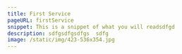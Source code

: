 ```yaml
---
title: First Service
pageURL: firstService
snippet: This is a snippet of what you will readsdfgd
description: sdfgsdfgsdfgs  sdfg
image: /static/img/423-536x354.jpg
---
```

